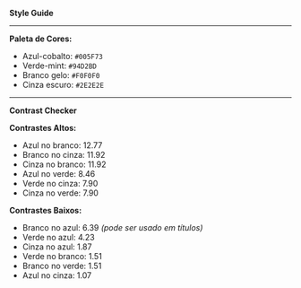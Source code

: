 **Style Guide**

---

**Paleta de Cores:**

- Azul-cobalto: `#005F73`  
- Verde-mint: `#94D2BD`  
- Branco gelo: `#F0F0F0`  
- Cinza escuro: `#2E2E2E`

---

**Contrast Checker**

**Contrastes Altos:**

- Azul no branco: 12.77  
- Branco no cinza: 11.92  
- Cinza no branco: 11.92  
- Azul no verde: 8.46  
- Verde no cinza: 7.90  
- Cinza no verde: 7.90

**Contrastes Baixos:**

- Branco no azul: 6.39 *(pode ser usado em títulos)*  
- Verde no azul: 4.23  
- Cinza no azul: 1.87  
- Verde no branco: 1.51  
- Branco no verde: 1.51  
- Azul no cinza: 1.07
